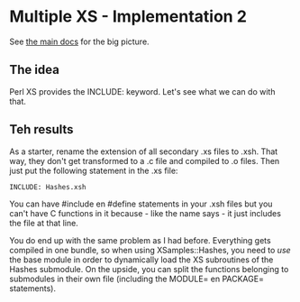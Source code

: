 # Multiple XS - Implementation 2

See [the main docs](../../docs/README.md) for the big picture.

## The idea

Perl XS provides the INCLUDE: keyword. Let's see what we can do with that.

## Teh results

As a starter, rename the extension of all secondary .xs files to .xsh. That way, they don't get transformed to a .c file and compiled to .o files. Then just put the following statement in the .xs file:
```
INCLUDE: Hashes.xsh
```

You can have #include en #define statements in your .xsh files but you can't have C functions in it because - like the name says - it just includes the file at that line. 


You do end up with the same problem as I had before. Everything gets compiled in one bundle, so when using XSamples::Hashes, you need to _use_ the base module in order to dynamically load the XS subroutines of the Hashes submodule. On the upside, you can split the functions belonging to submodules in their own file (including the MODULE= en PACKAGE= statements).

